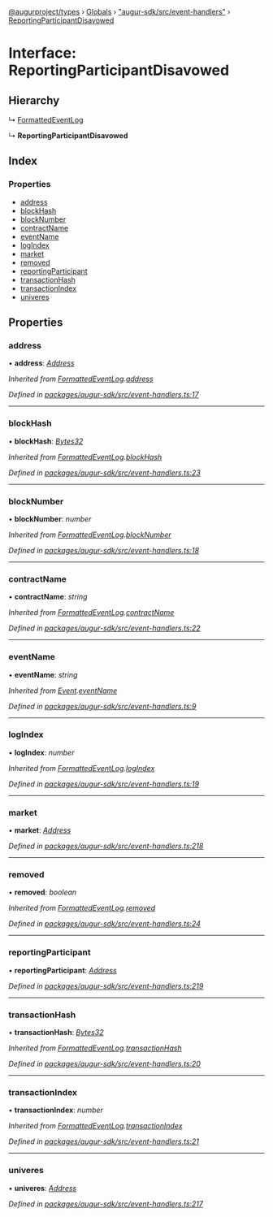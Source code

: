 [@augurproject/types](../README.md) › [Globals](../globals.md) › ["augur-sdk/src/event-handlers"](../modules/_augur_sdk_src_event_handlers_.md) › [ReportingParticipantDisavowed](_augur_sdk_src_event_handlers_.reportingparticipantdisavowed.md)

# Interface: ReportingParticipantDisavowed

## Hierarchy

  ↳ [FormattedEventLog](_augur_sdk_src_event_handlers_.formattedeventlog.md)

  ↳ **ReportingParticipantDisavowed**

## Index

### Properties

* [address](_augur_sdk_src_event_handlers_.reportingparticipantdisavowed.md#address)
* [blockHash](_augur_sdk_src_event_handlers_.reportingparticipantdisavowed.md#blockhash)
* [blockNumber](_augur_sdk_src_event_handlers_.reportingparticipantdisavowed.md#blocknumber)
* [contractName](_augur_sdk_src_event_handlers_.reportingparticipantdisavowed.md#contractname)
* [eventName](_augur_sdk_src_event_handlers_.reportingparticipantdisavowed.md#eventname)
* [logIndex](_augur_sdk_src_event_handlers_.reportingparticipantdisavowed.md#logindex)
* [market](_augur_sdk_src_event_handlers_.reportingparticipantdisavowed.md#market)
* [removed](_augur_sdk_src_event_handlers_.reportingparticipantdisavowed.md#removed)
* [reportingParticipant](_augur_sdk_src_event_handlers_.reportingparticipantdisavowed.md#reportingparticipant)
* [transactionHash](_augur_sdk_src_event_handlers_.reportingparticipantdisavowed.md#transactionhash)
* [transactionIndex](_augur_sdk_src_event_handlers_.reportingparticipantdisavowed.md#transactionindex)
* [univeres](_augur_sdk_src_event_handlers_.reportingparticipantdisavowed.md#univeres)

## Properties

###  address

• **address**: *[Address](../modules/_augur_sdk_src_event_handlers_.md#address)*

*Inherited from [FormattedEventLog](_augur_sdk_src_event_handlers_.formattedeventlog.md).[address](_augur_sdk_src_event_handlers_.formattedeventlog.md#address)*

*Defined in [packages/augur-sdk/src/event-handlers.ts:17](https://github.com/AugurProject/augur/blob/69c4be52bf/packages/augur-sdk/src/event-handlers.ts#L17)*

___

###  blockHash

• **blockHash**: *[Bytes32](../modules/_augur_sdk_src_event_handlers_.md#bytes32)*

*Inherited from [FormattedEventLog](_augur_sdk_src_event_handlers_.formattedeventlog.md).[blockHash](_augur_sdk_src_event_handlers_.formattedeventlog.md#blockhash)*

*Defined in [packages/augur-sdk/src/event-handlers.ts:23](https://github.com/AugurProject/augur/blob/69c4be52bf/packages/augur-sdk/src/event-handlers.ts#L23)*

___

###  blockNumber

• **blockNumber**: *number*

*Inherited from [FormattedEventLog](_augur_sdk_src_event_handlers_.formattedeventlog.md).[blockNumber](_augur_sdk_src_event_handlers_.formattedeventlog.md#blocknumber)*

*Defined in [packages/augur-sdk/src/event-handlers.ts:18](https://github.com/AugurProject/augur/blob/69c4be52bf/packages/augur-sdk/src/event-handlers.ts#L18)*

___

###  contractName

• **contractName**: *string*

*Inherited from [FormattedEventLog](_augur_sdk_src_event_handlers_.formattedeventlog.md).[contractName](_augur_sdk_src_event_handlers_.formattedeventlog.md#contractname)*

*Defined in [packages/augur-sdk/src/event-handlers.ts:22](https://github.com/AugurProject/augur/blob/69c4be52bf/packages/augur-sdk/src/event-handlers.ts#L22)*

___

###  eventName

• **eventName**: *string*

*Inherited from [Event](_augur_sdk_src_event_handlers_.event.md).[eventName](_augur_sdk_src_event_handlers_.event.md#eventname)*

*Defined in [packages/augur-sdk/src/event-handlers.ts:9](https://github.com/AugurProject/augur/blob/69c4be52bf/packages/augur-sdk/src/event-handlers.ts#L9)*

___

###  logIndex

• **logIndex**: *number*

*Inherited from [FormattedEventLog](_augur_sdk_src_event_handlers_.formattedeventlog.md).[logIndex](_augur_sdk_src_event_handlers_.formattedeventlog.md#logindex)*

*Defined in [packages/augur-sdk/src/event-handlers.ts:19](https://github.com/AugurProject/augur/blob/69c4be52bf/packages/augur-sdk/src/event-handlers.ts#L19)*

___

###  market

• **market**: *[Address](../modules/_augur_sdk_src_event_handlers_.md#address)*

*Defined in [packages/augur-sdk/src/event-handlers.ts:218](https://github.com/AugurProject/augur/blob/69c4be52bf/packages/augur-sdk/src/event-handlers.ts#L218)*

___

###  removed

• **removed**: *boolean*

*Inherited from [FormattedEventLog](_augur_sdk_src_event_handlers_.formattedeventlog.md).[removed](_augur_sdk_src_event_handlers_.formattedeventlog.md#removed)*

*Defined in [packages/augur-sdk/src/event-handlers.ts:24](https://github.com/AugurProject/augur/blob/69c4be52bf/packages/augur-sdk/src/event-handlers.ts#L24)*

___

###  reportingParticipant

• **reportingParticipant**: *[Address](../modules/_augur_sdk_src_event_handlers_.md#address)*

*Defined in [packages/augur-sdk/src/event-handlers.ts:219](https://github.com/AugurProject/augur/blob/69c4be52bf/packages/augur-sdk/src/event-handlers.ts#L219)*

___

###  transactionHash

• **transactionHash**: *[Bytes32](../modules/_augur_sdk_src_event_handlers_.md#bytes32)*

*Inherited from [FormattedEventLog](_augur_sdk_src_event_handlers_.formattedeventlog.md).[transactionHash](_augur_sdk_src_event_handlers_.formattedeventlog.md#transactionhash)*

*Defined in [packages/augur-sdk/src/event-handlers.ts:20](https://github.com/AugurProject/augur/blob/69c4be52bf/packages/augur-sdk/src/event-handlers.ts#L20)*

___

###  transactionIndex

• **transactionIndex**: *number*

*Inherited from [FormattedEventLog](_augur_sdk_src_event_handlers_.formattedeventlog.md).[transactionIndex](_augur_sdk_src_event_handlers_.formattedeventlog.md#transactionindex)*

*Defined in [packages/augur-sdk/src/event-handlers.ts:21](https://github.com/AugurProject/augur/blob/69c4be52bf/packages/augur-sdk/src/event-handlers.ts#L21)*

___

###  univeres

• **univeres**: *[Address](../modules/_augur_sdk_src_event_handlers_.md#address)*

*Defined in [packages/augur-sdk/src/event-handlers.ts:217](https://github.com/AugurProject/augur/blob/69c4be52bf/packages/augur-sdk/src/event-handlers.ts#L217)*
